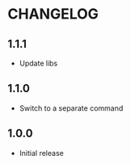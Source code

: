 # CHANGELOG

## 1.1.1

- Update libs

## 1.1.0

- Switch to a separate command

## 1.0.0

- Initial release
